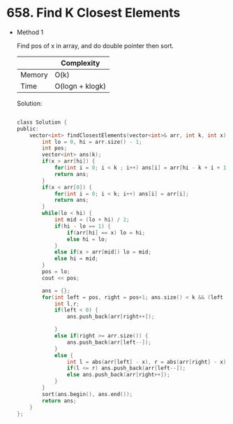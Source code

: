 # 658. Find K Closest Elements

- Method 1

  Find pos of x in array, and do double pointer then sort.

  |        | Complexity      |
  | ------ | --------------- |
  | Memory | O(k)            |
  | Time   | O(logn + klogk) |

  Solution:

  ```h

  class Solution {
  public:
      vector<int> findClosestElements(vector<int>& arr, int k, int x) {
          int lo = 0, hi = arr.size() - 1;
          int pos;
          vector<int> ans(k);
          if(x > arr[hi]) {
              for(int i = 0; i < k ; i++) ans[i] = arr[hi - k + i + 1];
              return ans;
          }
          if(x < arr[0]) {
              for(int i = 0; i < k; i++) ans[i] = arr[i];
              return ans;
          }
          while(lo < hi) {
              int mid = (lo + hi) / 2;
              if(hi - lo == 1) {
                  if(arr[hi] == x) lo = hi;
                  else hi = lo;
              }
              else if(x > arr[mid]) lo = mid;
              else hi = mid;
          }
          pos = lo;
          cout << pos;

          ans = {};
          for(int left = pos, right = pos+1; ans.size() < k && (left >= 0 || right < arr.size()); ) {
              int l,r;
              if(left < 0) {
                  ans.push_back(arr[right++]);

              }
              else if(right >= arr.size()) {
                  ans.push_back(arr[left--]);
              }
              else {
                  int l = abs(arr[left] - x), r = abs(arr[right] - x);
                  if(l <= r) ans.push_back(arr[left--]);
                  else ans.push_back(arr[right++]);
              }
          }
          sort(ans.begin(), ans.end());
          return ans;
      }
  };

  ```

<!-- - Method 2

    This is another method.

    | |   Complexity  |
    | ----------- | ----------- |
    |  Memory     | O(n) |
    |      Time       |  O(n) |


    Solution:

    ``` h



    ```

- Additional Knowledge:

    Here are some additional knowledge.



<br> -->

